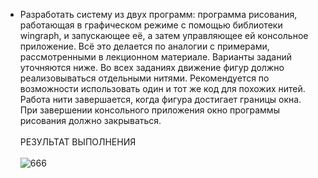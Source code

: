 - Разработать систему из двух программ: программа рисования, работающая в графическом режиме с помощью библиотеки wingraph, и запускающее её, а затем управляющее ей консольное приложение.  Всё это делается по аналогии с примерами, рассмотренными в лекционном материале.  Варианты заданий уточняются ниже. Во всех заданиях движение фигур должно реализовываться отдельными нитями. Рекомендуется по возможности использовать один и тот же код для похожих нитей.  Работа нити завершается, когда фигура достигает границы окна.  При завершении консольного приложения окно программы рисования должно закрываться.
<br><br>РЕЗУЛЬТАТ ВЫПОЛНЕНИЯ<br><br>
![666](https://github.com/pirocsilin/educational/assets/97364957/42a3ee2e-9370-4db9-bbf1-bee24a42a09b)
